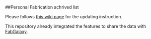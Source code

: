 ##Personal Fabrication achrived list

Please follows [this wiki page](https://wikis.mit.edu/confluence/display/hcie/FABPUB%3A+Lists+of+Publication+on+Fabrication) for the updating instruction.

This repository already integrated the features to share the data with [FabGalaxy](https://hcie.csail.mit.edu/fabpub/fabgalaxy/). 
